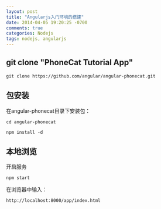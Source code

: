 ```yaml
---
layout: post
title: "Angularjs入门环境的搭建"
date: 2014-04-05 19:20:25 -0700
comments: true
categories: Nodejs
tags: nodejs, angularjs
---
```



## git clone "PhoneCat Tutorial App"

	git clone https://github.com/angular/angular-phonecat.git


## 包安装

在angular-phonecat目录下安装包：
	
	cd angular-phonecat

	npm install -d

## 本地浏览

开启服务

	npm start

在浏览器中输入：

	http://localhost:8000/app/index.html

	